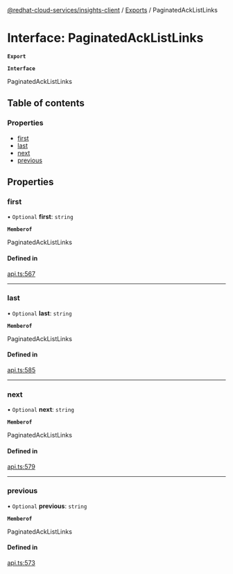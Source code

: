 [@redhat-cloud-services/insights-client](../README.md) / [Exports](../modules.md) / PaginatedAckListLinks

# Interface: PaginatedAckListLinks

**`Export`**

**`Interface`**

PaginatedAckListLinks

## Table of contents

### Properties

- [first](PaginatedAckListLinks.md#first)
- [last](PaginatedAckListLinks.md#last)
- [next](PaginatedAckListLinks.md#next)
- [previous](PaginatedAckListLinks.md#previous)

## Properties

### first

• `Optional` **first**: `string`

**`Memberof`**

PaginatedAckListLinks

#### Defined in

[api.ts:567](https://github.com/RedHatInsights/javascript-clients/blob/master/packages/insights/api.ts#L567)

___

### last

• `Optional` **last**: `string`

**`Memberof`**

PaginatedAckListLinks

#### Defined in

[api.ts:585](https://github.com/RedHatInsights/javascript-clients/blob/master/packages/insights/api.ts#L585)

___

### next

• `Optional` **next**: `string`

**`Memberof`**

PaginatedAckListLinks

#### Defined in

[api.ts:579](https://github.com/RedHatInsights/javascript-clients/blob/master/packages/insights/api.ts#L579)

___

### previous

• `Optional` **previous**: `string`

**`Memberof`**

PaginatedAckListLinks

#### Defined in

[api.ts:573](https://github.com/RedHatInsights/javascript-clients/blob/master/packages/insights/api.ts#L573)
